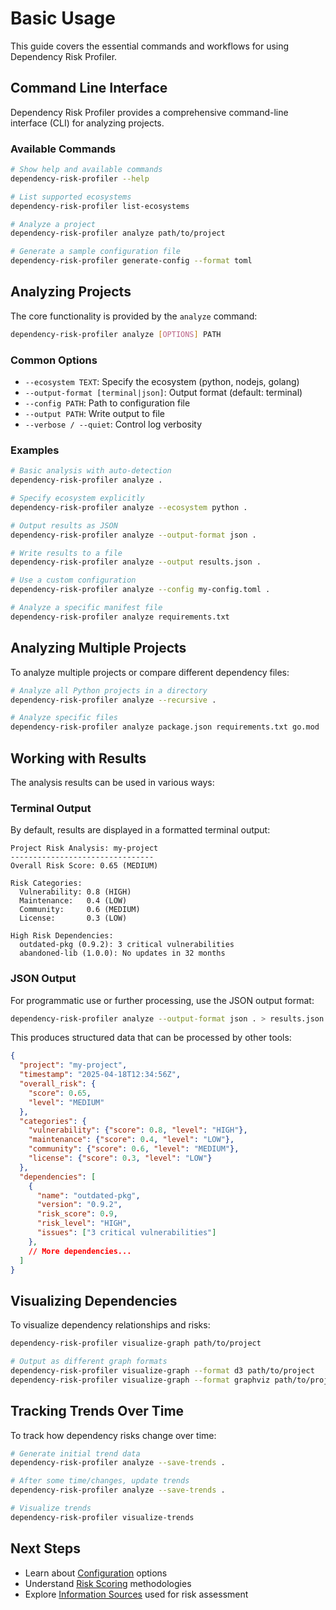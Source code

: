 # Basic Usage

This guide covers the essential commands and workflows for using Dependency Risk Profiler.

## Command Line Interface

Dependency Risk Profiler provides a comprehensive command-line interface (CLI) for analyzing projects.

### Available Commands

```bash
# Show help and available commands
dependency-risk-profiler --help

# List supported ecosystems
dependency-risk-profiler list-ecosystems

# Analyze a project
dependency-risk-profiler analyze path/to/project

# Generate a sample configuration file
dependency-risk-profiler generate-config --format toml
```

## Analyzing Projects

The core functionality is provided by the `analyze` command:

```bash
dependency-risk-profiler analyze [OPTIONS] PATH
```

### Common Options

- `--ecosystem TEXT`: Specify the ecosystem (python, nodejs, golang)
- `--output-format [terminal|json]`: Output format (default: terminal)
- `--config PATH`: Path to configuration file
- `--output PATH`: Write output to file
- `--verbose / --quiet`: Control log verbosity

### Examples

```bash
# Basic analysis with auto-detection
dependency-risk-profiler analyze .

# Specify ecosystem explicitly
dependency-risk-profiler analyze --ecosystem python .

# Output results as JSON
dependency-risk-profiler analyze --output-format json .

# Write results to a file
dependency-risk-profiler analyze --output results.json .

# Use a custom configuration
dependency-risk-profiler analyze --config my-config.toml .

# Analyze a specific manifest file
dependency-risk-profiler analyze requirements.txt
```

## Analyzing Multiple Projects

To analyze multiple projects or compare different dependency files:

```bash
# Analyze all Python projects in a directory
dependency-risk-profiler analyze --recursive .

# Analyze specific files
dependency-risk-profiler analyze package.json requirements.txt go.mod
```

## Working with Results

The analysis results can be used in various ways:

### Terminal Output

By default, results are displayed in a formatted terminal output:

```
Project Risk Analysis: my-project
--------------------------------
Overall Risk Score: 0.65 (MEDIUM)

Risk Categories:
  Vulnerability: 0.8 (HIGH)
  Maintenance:   0.4 (LOW)
  Community:     0.6 (MEDIUM)
  License:       0.3 (LOW)

High Risk Dependencies:
  outdated-pkg (0.9.2): 3 critical vulnerabilities
  abandoned-lib (1.0.0): No updates in 32 months
```

### JSON Output

For programmatic use or further processing, use the JSON output format:

```bash
dependency-risk-profiler analyze --output-format json . > results.json
```

This produces structured data that can be processed by other tools:

```json
{
  "project": "my-project",
  "timestamp": "2025-04-18T12:34:56Z",
  "overall_risk": {
    "score": 0.65,
    "level": "MEDIUM"
  },
  "categories": {
    "vulnerability": {"score": 0.8, "level": "HIGH"},
    "maintenance": {"score": 0.4, "level": "LOW"},
    "community": {"score": 0.6, "level": "MEDIUM"},
    "license": {"score": 0.3, "level": "LOW"}
  },
  "dependencies": [
    {
      "name": "outdated-pkg",
      "version": "0.9.2",
      "risk_score": 0.9,
      "risk_level": "HIGH",
      "issues": ["3 critical vulnerabilities"]
    },
    // More dependencies...
  ]
}
```

## Visualizing Dependencies

To visualize dependency relationships and risks:

```bash
dependency-risk-profiler visualize-graph path/to/project

# Output as different graph formats
dependency-risk-profiler visualize-graph --format d3 path/to/project
dependency-risk-profiler visualize-graph --format graphviz path/to/project
```

## Tracking Trends Over Time

To track how dependency risks change over time:

```bash
# Generate initial trend data
dependency-risk-profiler analyze --save-trends . 

# After some time/changes, update trends
dependency-risk-profiler analyze --save-trends .

# Visualize trends
dependency-risk-profiler visualize-trends
```

## Next Steps

- Learn about [Configuration](configuration.md) options
- Understand [Risk Scoring](SCORING.md) methodologies
- Explore [Information Sources](INFORMATION_SOURCES.md) used for risk assessment